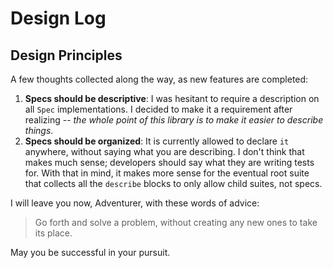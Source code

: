 # Design Log

## Design Principles

A few thoughts collected along the way, as new features are completed:

1. **Specs should be descriptive**: I was hesitant to require a description on all `Spec` implementations.  I decided
to make it a requirement after realizing -- _the whole point of this library is to make it easier to describe things_.
1. **Specs should be organized**: It is currently allowed to declare `it` anywhere, without saying what you are
describing.  I don't think that makes much sense; developers should say what they are writing tests for.  With that
in mind, it makes more sense for the eventual root suite that collects all the `describe` blocks to only allow child
suites, not specs.


I will leave you now, Adventurer, with these words of advice:

> Go forth and solve a problem, without creating any new ones to take its place.

May you be successful in your pursuit.
